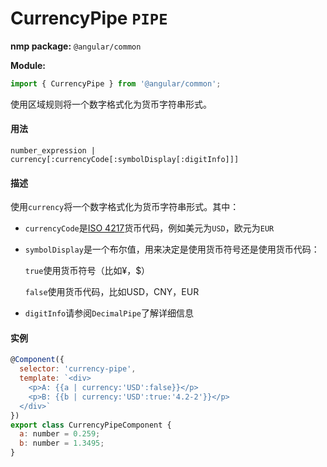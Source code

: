 # CurrencyPipe `PIPE`
**nmp package:** `@angular/common`

**Module:**
```javascript
import { CurrencyPipe } from '@angular/common';
```
使用区域规则将一个数字格式化为货币字符串形式。

#### 用法
`number_expression | currency[:currencyCode[:symbolDisplay[:digitInfo]]]`

#### 描述
使用`currency`将一个数字格式化为货币字符串形式。其中：

* `currencyCode`是[ISO 4217](https://en.wikipedia.org/wiki/ISO_4217)货币代码，例如美元为`USD`，欧元为`EUR`

* `symbolDisplay`是一个布尔值，用来决定是使用货币符号还是使用货币代码：

    `true`使用货币符号（比如¥，$）
    
    `false`使用货币代码，比如USD，CNY，EUR

* `digitInfo`请参阅`DecimalPipe`了解详细信息

#### 实例
```javascript
@Component({
  selector: 'currency-pipe',
  template: `<div>
    <p>A: {{a | currency:'USD':false}}</p>
    <p>B: {{b | currency:'USD':true:'4.2-2'}}</p>
  </div>`
})
export class CurrencyPipeComponent {
  a: number = 0.259;
  b: number = 1.3495;
}
```